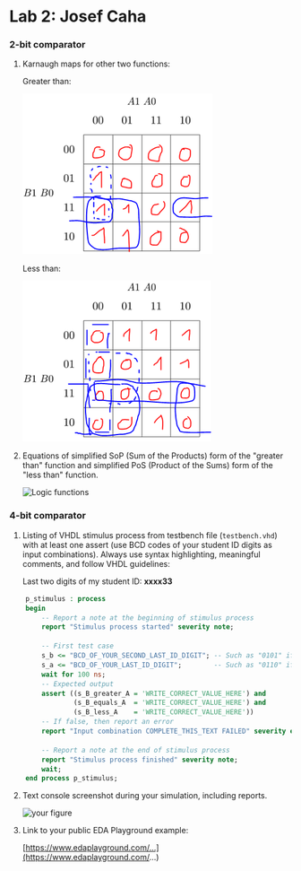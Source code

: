 # Lab 2: Josef Caha

### 2-bit comparator

1. Karnaugh maps for other two functions:

   Greater than:

   ![K-maps](https://github.com/JosefCaha/digital-electronics-1/blob/main/labs/02-comb_logic/greater.PNG)

   Less than:

   ![K-maps](https://github.com/JosefCaha/digital-electronics-1/blob/main/labs/02-comb_logic/lesser_simp.PNG)

2. Equations of simplified SoP (Sum of the Products) form of the "greater than" function and simplified PoS (Product of the Sums) form of the "less than" function.

   ![Logic functions](images/comparator_min.png)

### 4-bit comparator

1. Listing of VHDL stimulus process from testbench file (`testbench.vhd`) with at least one assert (use BCD codes of your student ID digits as input combinations). Always use syntax highlighting, meaningful comments, and follow VHDL guidelines:

   Last two digits of my student ID: **xxxx33**

```vhdl
    p_stimulus : process
    begin
        -- Report a note at the beginning of stimulus process
        report "Stimulus process started" severity note;

        -- First test case
        s_b <= "BCD_OF_YOUR_SECOND_LAST_ID_DIGIT"; -- Such as "0101" if ID = xxxx56
        s_a <= "BCD_OF_YOUR_LAST_ID_DIGIT";        -- Such as "0110" if ID = xxxx56
        wait for 100 ns;
        -- Expected output
        assert ((s_B_greater_A = 'WRITE_CORRECT_VALUE_HERE') and
                (s_B_equals_A  = 'WRITE_CORRECT_VALUE_HERE') and
                (s_B_less_A    = 'WRITE_CORRECT_VALUE_HERE'))
        -- If false, then report an error
        report "Input combination COMPLETE_THIS_TEXT FAILED" severity error;

        -- Report a note at the end of stimulus process
        report "Stimulus process finished" severity note;
        wait;
    end process p_stimulus;
```

2. Text console screenshot during your simulation, including reports.

   ![your figure]()

3. Link to your public EDA Playground example:

   [https://www.edaplayground.com/...](https://www.edaplayground.com/...)
